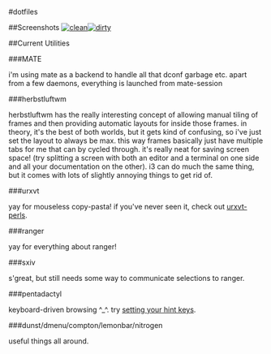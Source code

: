 #dotfiles


##Screenshots
[![clean](http://shmibbles.me/img/scrot/current/clean_small.png)](http://shmibbles.me/img/scrot/current/clean.png)[![dirty](http://shmibbles.me/img/scrot/current/dirty_small.png)](http://shmibbles.me/img/scrot/current/dirty.png)

##Current Utilities

###MATE

i'm using mate as a backend to handle all that dconf garbage etc. apart from a
few daemons, everything is launched from mate-session

###herbstluftwm

herbstluftwm has the really interesting concept of allowing manual tiling of
frames and then providing automatic layouts for inside those frames. in theory,
it's the best of both worlds, but it gets kind of confusing, so i've just set
the layout to always be max. this way frames basically just have multiple tabs
for me that can by cycled through. it's really neat for saving screen space!
(try splitting a screen with both an editor and a terminal on one side and all
your documentation on the other). i3 can do much the same thing, but it comes
with lots of slightly annoying things to get rid of.

###urxvt

yay for mouseless copy-pasta! if you've never seen it, check out
[urxvt-perls](https://github.com/muennich/urxvt-perls).

###ranger

yay for everything about ranger!

###sxiv

s'great, but still needs some way to communicate selections to ranger.

###pentadactyl

keyboard-driven browsing ^_^. try
[setting your hint keys](http://5digits.org/pentadactyl/faq#faq-hintkeys).

###dunst/dmenu/compton/lemonbar/nitrogen

useful things all around.
